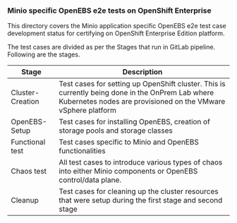 ### Minio specific OpenEBS e2e tests on OpenShift Enterprise

This directory covers the Minio application specific OpenEBS e2e test case development status for certifying on OpenShift Enterprise Edition platform.

The test cases are divided as per the Stages that run in GitLab pipeline. Following are the stages.

| Stage            | Description                                                  |
| ---------------- | ------------------------------------------------------------ |
| Cluster-Creation | Test cases for setting up OpenShift cluster. This is currently being done in the OnPrem Lab where Kubernetes nodes are provisioned on the VMware vSphere platform |
| OpenEBS-Setup    | Test cases for installing OpenEBS, creation of storage pools and storage classes |
| Functional test  | Test cases specific to Minio and OpenEBS functionalities     |
| Chaos test       | All test cases to introduce various types of chaos into either Minio components or OpenEBS control/data plane. |
| Cleanup          | Test cases for cleaning up the cluster resources that were setup during the first stage and second stage |